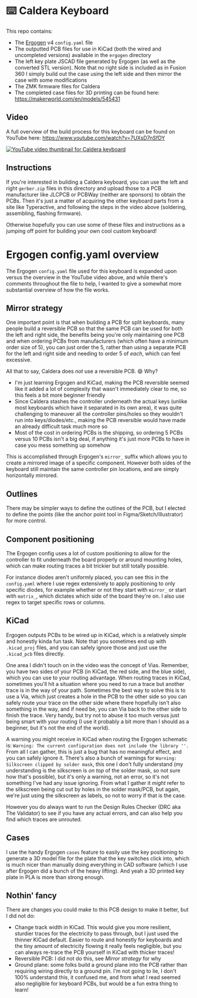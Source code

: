 # ⌨️ Caldera Keyboard

This repo contains:


- The [Ergogen](https://github.com/ergogen/ergogen) v4 `config.yaml` file
- The outputted PCB files for use in KiCad (both the wired and uncompleted versions) available in the `ergogen` directory
- The left key plate JSCAD file generated by Ergogen (as well as the converted STL version). Note that no right side is included as in Fusion 360 I simply build out the case using the left side and then mirror the case with some modifications
- The ZMK firmware files for Caldera
- The completed case files for 3D printing can be found here: https://makerworld.com/en/models/545431

## Video

A full overview of the build process for this keyboard can be found on YouTube here: https://www.youtube.com/watch?v=7UXsD7nSfDY

[![YouTube video thumbnail for Caldera keyboard](youtube-thumbnail.jpg)](https://www.youtube.com/watch?v=7UXsD7nSfDY)

## Instructions

If you're interested in building a Caldera keyboard, you can use the left and right `gerber.zip` files in this directory and upload those to a PCB manufacturer like JLCPCB or PCBWay (neither are sponsors) to obtain the PCBs. Then it's just a matter of acquiring the other keyboard parts from a site like Typeractive, and following the steps in the video above (soldering, assembling, flashing firmware).

Otherwise hopefully you can use some of these files and instructions as a jumping off point for building your own cool custom keyboard!

# Ergogen config.yaml overview

The Ergogen `config.yaml` file used for this keyboard is expanded upon versus the overview in the YouTube video above, and while there's comments throughout the file to help, I wanted to give a somewhat more substantial overview of how the file works.

## Mirror strategy

One important point is that when building a PCB for split keyboards, many people build a reversible PCB so that the same PCB can be used for both the left and right side, the benefits being you're only maintaining one PCB and when ordering PCBs from manufacturers (which often have a minimum order size of 5), you can just order the 5, rather than using a separate PCB for the left and right side and needing to order 5 of *each*, which can feel excessive.

All that to say, Caldera does *not* use a reversible PCB. 😄 Why? 

- I'm just learning Ergogen and KiCad, making the PCB reversible seemed like it added a lot of complexity that wasn't immediately clear to me, so this feels a bit more beginner friendly
- Since Caldera stashes the controller underneath the actual keys (unlike most keyboards which have it separated in its own area), it was quite challenging to maneuver all the controller pins/holes so they wouldn't run into keys/diodes/etc., making the PCB reversible would have made an already difficult task much more so
- Most of the cost in ordering PCBs is the shipping, so ordering 5 PCBs versus 10 PCBs isn't a big deal, if anything it's just more PCBs to have in case you mess something up somehow

This is accomplished through Ergogen's `mirror_` suffix which allows you to create a mirrored image of a specific component. However both sides of the keyboard still maintain the same controller pin locations, and are simply horizontally mirrored.

## Outlines

There may be simpler ways to define the outlines of the PCB, but I elected to define the points (like the anchor point tool in Figma/Sketch/Illustrator) for more control.

## Component positioning

The Ergogen config uses a lot of custom positioning to allow for the controller to fit underneath the board properly or around mounting holes, which can make routing traces a bit trickier but still totally possible. 

For instance diodes aren't uniformly placed, you can see this in the `config.yaml` where I use regex extensively to apply positioning to only specific diodes, for example whether or not they start with `mirror_` or start with `matrix_`, which dictates which side of the board they're on. I also use regex to target specific rows or columns.

## KiCad

Ergogen outputs PCBs to be wired up in KiCad, which is a relatively simple and honestly kinda fun task. Note that you sometimes end up with `.kicad_proj` files, and you can safely ignore those and just use the `.kicad_pcb` files directly.

One area I didn't touch on in the video was the concept of Vias. Remember, you have two sides of your PCB (in KiCad, the red side, and the blue side), which you can use to your routing advantage. When routing traces in KiCad, sometimes you'll hit a situation where you need to run a trace but another trace is in the way of your path. Sometimes the best way to solve this is to use a Via, which just creates a hole in the PCB to the other side so you can safely route your trace on the other side where there hopefully isn't also something in the way, and if need be, you can Via back to the other side to finish the trace. Very handy, but try not to abuse it too much versus just being smart with your routing (I use it probably a bit more than I should as a beginner, but it's not the end of the world).

A warning you might receive in KiCad when routing the Ergogen schematic is: `Warning: The current configuration does not include the library ''.` From all I can gather, this is just a bug that has no meaningful effect, and you can safely ignore it. There's also a bunch of warnings for `Warning: Silkscreen clipped by solder mask`, this one I don't fully understand (my understanding is the silkscreen is *on top* of the solder mask, so not sure how that's possible), but it's only a warning, not an error, so it's not something I've had any issue ignoring. From what I gather it *might* refer to the silkscreen being cut out by holes in the solder mask/PCB, but again, we're just using the silkscreen as labels, so not to worry if that is the case.

However you do always want to run the Design Rules Checker (DRC aka The Validator) to see if you have any actual errors, and can also help you find which traces are unrouted.

## Cases

I use the handy Ergogen `cases` feature to easily use the key positioning to generate a 3D model file for the plate that the key switches click into, which is much nicer than manually doing everything in CAD software (which I use after Ergogen did a bunch of the heavy lifting). And yeah a 3D printed key plate in PLA is more than strong enough.

## Nothin' fancy

There are changes you could make to this PCB design to make it better, but I did not do:

- Change track width in KiCad. This would give you more resilient, sturdier traces for the electricity to pass through, but I just used the thinner KiCad default. Easier to route and honestly for keyboards and the tiny amount of electricity flowing it really feels negligible, but you can always re-trace the PCB yourself in KiCad with thicker traces!
- Reversible PCB: I did not do this, see *Mirror strategy* for why
- Ground plane: some folks build a ground plane into the PCB rather than requiring wiring directly to a ground pin. I'm not going to lie, I don't 100% understand this, it confused me, and from what I read seemed also negligible for keyboard PCBs, but would be a fun extra thing to learn!

